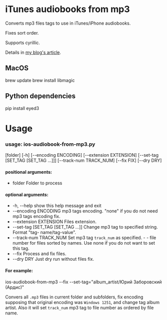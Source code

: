 # iTunes audiobooks from mp3

Converts mp3 files tags to use in iTunes/iPhone audiobooks. 

Fixes sort order. 

Supports cyrillic.

Details in [my blog's article](https://sorokin.engineer/posts/en/itunes_audiobook_from_mp3.html).


## MacOS

  brew update
  brew install libmagic
  
## Python dependencies  

  pip install eyed3
  
# Usage
### usage: ios-audiobook-from-mp3.py 
 [folder]
 [-h] 
 [--encoding ENCODING]
 [--extension EXTENSION]
 [--set-tag [SET_TAG [SET_TAG ...]]]
 [--track-num TRACK_NUM] [--fix FIX]
 [--dry DRY]

#### positional arguments:

*  folder                Folder to process

#### optional arguments:

*  -h, --help            show this help message and exit
* --encoding ENCODING   mp3 tags encoding. "none" if you do not need mp3 tags
                        encoding fix.
*  --extension EXTENSION
                        Files extension.
*  --set-tag [SET_TAG [SET_TAG ...]]
                        Change mp3 tag to specified string. Format "tag-
                        name/tag-value".
*  --track-num TRACK_NUM
                        Set mp3 tag `track_num` as specified. - - file number
                        for files sorted by names. Use none if you do not want
                        to set this tag.
*  --fix               Process and fix files.
*  --dry DRY             Just dry run without files fix.

#### For example:

  ios-audiobook-from-mp3 --fix --set-tag="album_artist/Юрий Заборовский (Ардис)"
  
  Convers all `.mp3` files in current folder and subfolders, fix encoding supposing
  that original encoding was `Windows 1251`, and change tag album artist.
  Also it will set `track_num` mp3 tag to file number as ordered by file name.
  
  